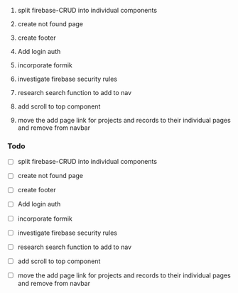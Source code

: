 1. split firebase-CRUD into individual components
2. create not found page
3. create footer
4. Add login auth
5. incorporate formik
6. investigate firebase security rules
7. research search function to add to nav
8. add scroll to top component

9. move the add page link for projects and records to their individual pages and remove from navbar

### Todo

- [ ] split firebase-CRUD into individual components
- [ ] create not found page
- [ ] create footer
- [ ] Add login auth
- [ ] incorporate formik
- [ ] investigate firebase security rules
- [ ] research search function to add to nav
- [ ] add scroll to top component

- [ ] move the add page link for projects and records to their individual pages and remove from navbar